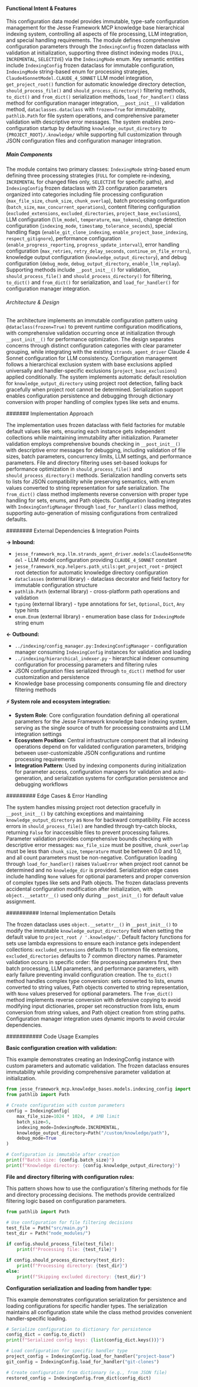 <!-- CACHE_METADATA_START -->
<!-- Source File: {PROJECT_ROOT}/jesse-framework-mcp/jesse_framework_mcp/knowledge_bases/models/indexing_config.py -->
<!-- Cached On: 2025-07-05T16:21:50.925160 -->
<!-- Source Modified: 2025-07-05T16:04:02.868441 -->
<!-- Cache Version: 1.0 -->
<!-- CACHE_METADATA_END -->

#### Functional Intent & Features

This configuration data model provides immutable, type-safe configuration management for the Jesse Framework MCP knowledge base hierarchical indexing system, controlling all aspects of file processing, LLM integration, and special handling requirements. The module defines comprehensive configuration parameters through the `IndexingConfig` frozen dataclass with validation at initialization, supporting three distinct indexing modes (`FULL`, `INCREMENTAL`, `SELECTIVE`) via the `IndexingMode` enum. Key semantic entities include `IndexingConfig` frozen dataclass for immutable configuration, `IndexingMode` string-based enum for processing strategies, `Claude4SonnetModel.CLAUDE_4_SONNET` LLM model integration, `get_project_root()` function for automatic knowledge directory detection, `should_process_file()` and `should_process_directory()` filtering methods, `to_dict()` and `from_dict()` serialization methods, `load_for_handler()` class method for configuration manager integration, `__post_init__()` validation method, `dataclasses.dataclass` with `frozen=True` for immutability, `pathlib.Path` for file system operations, and comprehensive parameter validation with descriptive error messages. The system enables zero-configuration startup by defaulting `knowledge_output_directory` to `{PROJECT_ROOT}/.knowledge/` while supporting full customization through JSON configuration files and configuration manager integration.

##### Main Components

The module contains two primary classes: `IndexingMode` string-based enum defining three processing strategies (`FULL` for complete re-indexing, `INCREMENTAL` for changed files only, `SELECTIVE` for specific paths), and `IndexingConfig` frozen dataclass with 23 configuration parameters organized into categories including file processing configuration (`max_file_size`, `chunk_size`, `chunk_overlap`), batch processing configuration (`batch_size`, `max_concurrent_operations`), content filtering configuration (`excluded_extensions`, `excluded_directories`, `project_base_exclusions`), LLM configuration (`llm_model`, `temperature`, `max_tokens`), change detection configuration (`indexing_mode`, `timestamp_tolerance_seconds`), special handling flags (`enable_git_clone_indexing`, `enable_project_base_indexing`, `respect_gitignore`), performance configuration (`enable_progress_reporting`, `progress_update_interval`), error handling configuration (`max_retries`, `retry_delay_seconds`, `continue_on_file_errors`), knowledge output configuration (`knowledge_output_directory`), and debug configuration (`debug_mode`, `debug_output_directory`, `enable_llm_replay`). Supporting methods include `__post_init__()` for validation, `should_process_file()` and `should_process_directory()` for filtering, `to_dict()` and `from_dict()` for serialization, and `load_for_handler()` for configuration manager integration.

###### Architecture & Design

The architecture implements an immutable configuration pattern using `@dataclass(frozen=True)` to prevent runtime configuration modifications, with comprehensive validation occurring once at initialization through `__post_init__()` for performance optimization. The design separates concerns through distinct configuration categories with clear parameter grouping, while integrating with the existing `strands_agent_driver` Claude 4 Sonnet configuration for LLM consistency. Configuration management follows a hierarchical exclusion system with base exclusions applied universally and handler-specific exclusions (`project_base_exclusions`) applied conditionally. The system implements automatic default resolution for `knowledge_output_directory` using project root detection, falling back gracefully when project root cannot be determined. Serialization support enables configuration persistence and debugging through dictionary conversion with proper handling of complex types like sets and enums.

####### Implementation Approach

The implementation uses frozen dataclass with field factories for mutable default values like sets, ensuring each instance gets independent collections while maintaining immutability after initialization. Parameter validation employs comprehensive bounds checking in `__post_init__()` with descriptive error messages for debugging, including validation of file sizes, batch parameters, concurrency limits, LLM settings, and performance parameters. File and directory filtering uses set-based lookups for performance optimization in `should_process_file()` and `should_process_directory()` methods. Serialization handling converts sets to lists for JSON compatibility while preserving semantics, with enum values converted to string representation for safe serialization. The `from_dict()` class method implements reverse conversion with proper type handling for sets, enums, and Path objects. Configuration loading integrates with `IndexingConfigManager` through `load_for_handler()` class method, supporting auto-generation of missing configurations from centralized defaults.

######## External Dependencies & Integration Points

**→ Inbound:**
- `jesse_framework_mcp.llm.strands_agent_driver.models:Claude4SonnetModel` - LLM model configuration providing `CLAUDE_4_SONNET` constant
- `jesse_framework_mcp.helpers.path_utils:get_project_root` - project root detection for automatic knowledge directory configuration
- `dataclasses` (external library) - dataclass decorator and field factory for immutable configuration structure
- `pathlib.Path` (external library) - cross-platform path operations and validation
- `typing` (external library) - type annotations for `Set`, `Optional`, `Dict`, `Any` type hints
- `enum.Enum` (external library) - enumeration base class for `IndexingMode` string enum

**← Outbound:**
- `../indexing/config_manager.py:IndexingConfigManager` - configuration manager consuming `IndexingConfig` instances for validation and loading
- `../indexing/hierarchical_indexer.py` - hierarchical indexer consuming configuration for processing parameters and filtering rules
- JSON configuration files serialized through `to_dict()` method for user customization and persistence
- Knowledge base processing components consuming file and directory filtering methods

**⚡ System role and ecosystem integration:**
- **System Role**: Core configuration foundation defining all operational parameters for the Jesse Framework knowledge base indexing system, serving as the single source of truth for processing constraints and LLM integration settings
- **Ecosystem Position**: Central infrastructure component that all indexing operations depend on for validated configuration parameters, bridging between user-customizable JSON configurations and runtime processing requirements
- **Integration Pattern**: Used by indexing components during initialization for parameter access, configuration managers for validation and auto-generation, and serialization systems for configuration persistence and debugging workflows

######### Edge Cases & Error Handling

The system handles missing project root detection gracefully in `__post_init__()` by catching exceptions and maintaining `knowledge_output_directory` as `None` for backward compatibility. File access errors in `should_process_file()` are handled through try-catch blocks, returning `False` for inaccessible files to prevent processing failures. Parameter validation provides comprehensive bounds checking with descriptive error messages: `max_file_size` must be positive, `chunk_overlap` must be less than `chunk_size`, `temperature` must be between 0.0 and 1.0, and all count parameters must be non-negative. Configuration loading through `load_for_handler()` raises `ValueError` when project root cannot be determined and no `knowledge_dir` is provided. Serialization edge cases include handling `None` values for optional parameters and proper conversion of complex types like sets and Path objects. The frozen dataclass prevents accidental configuration modification after initialization, with `object.__setattr__()` used only during `__post_init__()` for default value assignment.

########## Internal Implementation Details

The frozen dataclass uses `object.__setattr__()` in `__post_init__()` to modify the immutable `knowledge_output_directory` field when setting the default value to `project_root / '.knowledge/'`. Default factory functions for sets use lambda expressions to ensure each instance gets independent collections: `excluded_extensions` defaults to 11 common file extensions, `excluded_directories` defaults to 7 common directory names. Parameter validation occurs in specific order: file processing parameters first, then batch processing, LLM parameters, and performance parameters, with early failure preventing invalid configuration creation. The `to_dict()` method handles complex type conversion: sets converted to lists, enums converted to string values, Path objects converted to string representation, with `None` values preserved for optional parameters. The `from_dict()` method implements reverse conversion with defensive copying to avoid modifying input dictionaries, proper set reconstruction from lists, enum conversion from string values, and Path object creation from string paths. Configuration manager integration uses dynamic imports to avoid circular dependencies.

########### Code Usage Examples

**Basic configuration creation with validation:**

This example demonstrates creating an IndexingConfig instance with custom parameters and automatic validation. The frozen dataclass ensures immutability while providing comprehensive parameter validation at initialization.

```python
from jesse_framework_mcp.knowledge_bases.models.indexing_config import IndexingConfig, IndexingMode
from pathlib import Path

# Create configuration with custom parameters
config = IndexingConfig(
    max_file_size=1024 * 1024,  # 1MB limit
    batch_size=5,
    indexing_mode=IndexingMode.INCREMENTAL,
    knowledge_output_directory=Path("/custom/knowledge/path"),
    debug_mode=True
)

# Configuration is immutable after creation
print(f"Batch size: {config.batch_size}")
print(f"Knowledge directory: {config.knowledge_output_directory}")
```

**File and directory filtering with configuration rules:**

This pattern shows how to use the configuration's filtering methods for file and directory processing decisions. The methods provide centralized filtering logic based on configuration parameters.

```python
from pathlib import Path

# Use configuration for file filtering decisions
test_file = Path("src/main.py")
test_dir = Path("node_modules/")

if config.should_process_file(test_file):
    print(f"Processing file: {test_file}")

if config.should_process_directory(test_dir):
    print(f"Processing directory: {test_dir}")
else:
    print(f"Skipping excluded directory: {test_dir}")
```

**Configuration serialization and loading from handler type:**

This example demonstrates configuration serialization for persistence and loading configurations for specific handler types. The serialization maintains all configuration state while the class method provides convenient handler-specific loading.

```python
# Serialize configuration to dictionary for persistence
config_dict = config.to_dict()
print(f"Serialized config keys: {list(config_dict.keys())}")

# Load configuration for specific handler type
project_config = IndexingConfig.load_for_handler("project-base")
git_config = IndexingConfig.load_for_handler("git-clones")

# Create configuration from dictionary (e.g., from JSON file)
restored_config = IndexingConfig.from_dict(config_dict)
```